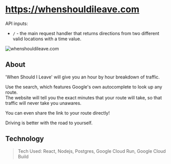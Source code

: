# https://whenshouldileave.com

API inputs:

-  `/` - the main request handler that returns directions from two different valid locations with a time value.

![whenshouldileave.com](https://cdn.discordapp.com/attachments/636565266356240394/690384886271311892/screenshot.png)

## About

'When Should I Leave' will give you an hour by hour breakdown of traffic.

Use the search, which features Google's own autocomplete to look up any route.  
The website will tell you the exact minutes that your route will take, so that traffic will never take you unawares.

You can even share the link to your route directly!

Driving is better with the road to yourself.

## Technology

> Tech Used: React, Nodejs, Postgres, Google Cloud Run, Google Cloud Build
